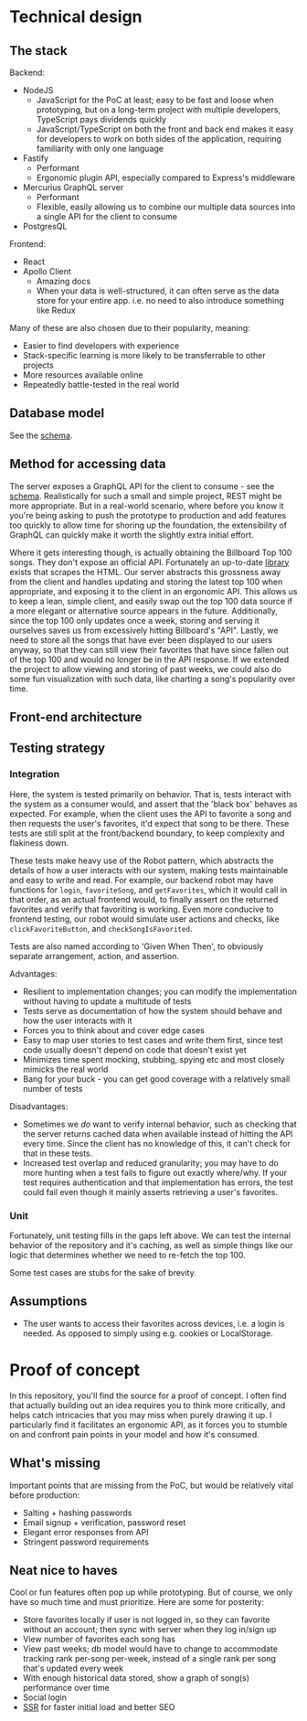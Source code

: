 # Technical design

## The stack
Backend:
- NodeJS
	- JavaScript for the PoC at least; easy to be fast and loose when prototyping, but on a long-term project with multiple developers, TypeScript pays dividends quickly
	- JavaScript/TypeScript on both the front and back end makes it easy for developers to work on both sides of the application, requiring familiarity with only one language
- Fastify
	- Performant
	- Ergonomic plugin API, especially compared to Express's middleware
- Mercurius GraphQL server 
	- Performant
	- Flexible, easily allowing us to combine our multiple data sources into a single API for the client to consume
- PostgresQL

Frontend:
- React
- Apollo Client
	- Amazing docs
	- When your data is well-structured, it can often serve as the data store for your entire app. i.e. no need to also introduce something like Redux

Many of these are also chosen due to their popularity, meaning:
- Easier to find developers with experience
- Stack-specific learning is more likely to be transferrable to other projects
- More resources available online
- Repeatedly battle-tested in the real world
	
## Database model
See the [schema](./server/sql/migrations/1_create-initial-schema.sql).

## Method for accessing data
The server exposes a GraphQL API for the client to consume - see the [schema](./server/gql/schema.gql). Realistically for such a small and simple project, REST might be more appropriate. But in a real-world scenario, where before you know it you're being asking to push the prototype to production and add features too quickly to allow time for shoring up the foundation, the extensibility of GraphQL can quickly make it worth the slightly extra initial effort. 

Where it gets interesting though, is actually obtaining the Billboard Top 100 songs. They don't expose an official API. Fortunately an up-to-date [library](https://github.com/darthbatman/billboard-top-100) exists that scrapes the HTML. Our server abstracts this grossness away from the client and handles updating and storing the latest top 100 when appropriate, and exposing it to the client in an ergonomic API. This allows us to keep a lean, simple client, and easily swap out the top 100 data source if a more elegant or alternative source appears in the future. Additionally, since the top 100 only updates once a week, storing and serving it ourselves saves us from excessively hitting Billboard's "API". Lastly, we need to store all the songs that have ever been displayed to our users anyway, so that they can still view their favorites that have since fallen out of the top 100 and would no longer be in the API response. If we extended the project to allow viewing and storing of past weeks, we could also do some fun visualization with such data, like charting a song's popularity over time.

## Front-end architecture

## Testing strategy

### Integration
Here, the system is tested primarily on behavior. That is, tests interact with the system as a consumer would, and assert that the 'black box' behaves as expected. For example, when the client uses the API to favorite a song and then requests the user's favorites, it'd expect that song to be there. These tests are still split at the front/backend boundary, to keep complexity and flakiness down.

These tests make heavy use of the Robot pattern, which abstracts the details of how a user interacts with our system, making tests maintainable and easy to write and read. For example, our backend robot may have functions for `login`, `favoriteSong`, and `getFavorites`, which it would call in that order, as an actual frontend would, to finally assert on the returned favorites and verify that favoriting is working. Even more conducive to frontend testing, our robot would simulate user actions and checks, like `clickFavoriteButton`, and `checkSongIsFavorited`.

Tests are also named according to 'Given When Then', to obviously separate arrangement, action, and assertion.

Advantages:
- Resilient to implementation changes; you can modify the implementation without having to update a multitude of tests
- Tests serve as documentation of how the system should behave and how the user interacts with it
- Forces you to think about and cover edge cases
- Easy to map user stories to test cases and write them first, since test code usually doesn't depend on code that doesn't exist yet
- Minimizes time spent mocking, stubbing, spying etc and most closely mimicks the real world
- Bang for your buck - you can get good coverage with a relatively small number of tests

Disadvantages:
- Sometimes we *do* want to verify internal behavior, such as checking that the server returns cached data when available instead of hitting the API every time. Since the client has no knowledge of this, it can't check for that in these tests.
- Increased test overlap and reduced granularity; you may have to do more hunting when a test fails to figure out exactly where/why. If your test requires authentication and that implementation has errors, the test could fail even though it mainly asserts retrieving a user's favorites.

### Unit
Fortunately, unit testing fills in the gaps left above. We can test the internal behavior of the repository and it's caching, as well as simple things like our logic that determines whether we need to re-fetch the top 100.

Some test cases are stubs for the sake of brevity.

## Assumptions
- The user wants to access their favorites across devices, i.e. a login is needed. As opposed to simply using e.g. cookies or LocalStorage.

# Proof of concept
In this repository, you'll find the source for a proof of concept. I often find that actually building out an idea requires you to think more critically, and helps catch intricacies that you may miss when purely drawing it up. I particularly find it facilitates an ergonomic API, as it forces you to stumble on and confront pain points in your model and how it's consumed.

## What's missing
Important points that are missing from the PoC, but would be relatively vital before production:
- Salting + hashing passwords
- Email signup + verification, password reset
- Elegant error responses from API
- Stringent password requirements

## Neat nice to haves
Cool or fun features often pop up while prototyping. But of course, we only have so much time and must prioritize. Here are some for posterity:
- Store favorites locally if user is not logged in, so they can favorite without an account; then sync with server when they log in/sign up
- View number of favorites each song has
- View past weeks; db model would have to change to accommodate tracking rank per-song per-week, instead of a single rank per song that's updated every week
- With enough historical data stored, show a graph of song(s) performance over time
- Social login
- [SSR](https://github.com/fastify/fastify-vite) for faster initial load and better SEO